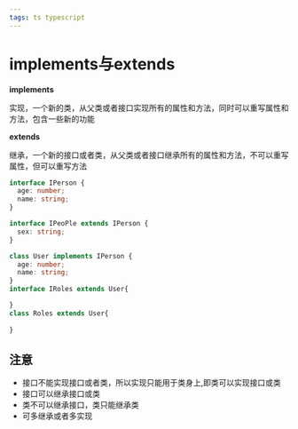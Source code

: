 ```yaml
---
tags: ts typescript
---
```


# implements与extends

**implements**

实现，一个新的类，从父类或者接口实现所有的属性和方法，同时可以重写属性和方法，包含一些新的功能

**extends**

继承，一个新的接口或者类，从父类或者接口继承所有的属性和方法，不可以重写属性，但可以重写方法

```ts
interface IPerson {
  age: number;
  name: string;
}

interface IPeoPle extends IPerson {
  sex: string;
}

class User implements IPerson {
  age: number;
  name: string;
}
interface IRoles extends User{

}
class Roles extends User{
  
}
```

## 注意

-   接口不能实现接口或者类，所以实现只能用于类身上,即类可以实现接口或类
-   接口可以继承接口或类
-   类不可以继承接口，类只能继承类
-   可多继承或者多实现

